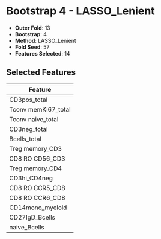 # Bootstrap 4 - LASSO_Lenient

- **Outer Fold**: 13
- **Bootstrap**: 4
- **Method**: LASSO_Lenient
- **Fold Seed**: 57
- **Features Selected**: 14

## Selected Features

| Feature |
|---------|
| CD3pos_total |
| Tconv memKi67_total |
| Tconv naive_total |
| CD3neg_total |
| Bcells_total |
| Treg memory_CD3 |
| CD8 RO CD56_CD3 |
| Treg memory_CD4 |
| CD3hi_CD4neg |
| CD8 RO CCR5_CD8 |
| CD8 RO CCR6_CD8 |
| CD14mono_myeloid |
| CD27IgD_Bcells |
| naive_Bcells |
